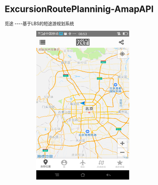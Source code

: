 # ExcursionRoutePlanninig-AmapAPI
觅途                         ----基于LBS的短途游规划系统


<p align="center">
    <img src="https://github.com/Losangelsdream/ExcursionRoutePlanninig-AmapAPI/blob/master/%E4%B8%BB%E7%95%8C%E9%9D%A2.png" alt="Sample"  width="300" height="480">
</p>
